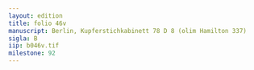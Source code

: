 ```yaml
---
layout: edition
title: folio 46v
manuscript: Berlin, Kupferstichkabinett 78 D 8 (olim Hamilton 337)
sigla: B
iip: b046v.tif
milestone: 92
---
```

